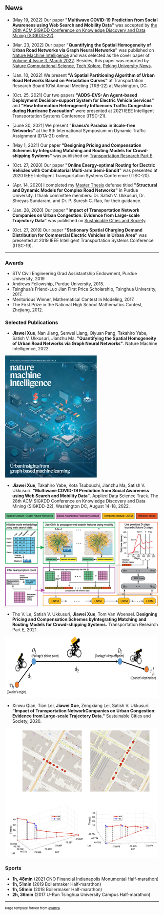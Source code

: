 

## News
* [May 19, 2022] Our paper **"Multiwave COVID-19 Prediction from Social Awareness using Web Search and Mobility Data"** was accepted by [the 28th ACM SIGKDD Conference on Knowledge Discovery and Data Mining (SIGKDD-22)](https://kdd.org/kdd2022/). 

* [Mar. 23, 2022] Our paper **"Quantifying the Spatial Homogeneity of Urban Road Networks via Graph Neural Networks"** was published on [Nature Machine Intelligence](https://www.nature.com/articles/s42256-022-00462-y) and was selected as the cover paper of [Volume 4 Issue 3, March 2022](https://www.nature.com/natmachintell/volumes/4/issues/3). Besides, this paper was reported by [Nature Computational Science](https://www.nature.com/articles/s43588-022-00244-x), [Tech Xplore](https://techxplore.com/news/2022-05-graph-neural-networks-spatial-homogeneity.html), [Peking University News](https://news.pku.edu.cn/jxky/b7c965cbb640434ca109da42c94d7e39.htm). 

* [Jan. 10, 2022] We present **"A Spatial Partitioning Algorithm of Urban Road Networks Based on Percolation Curves"** at Transportation Research Board 101st Annual Meeting (TRB-22) at Washington, DC.

* [Oct. 25, 2021] Our two papers **"ADDS-EVS: An Agent-based Deployment Decision-support System for Electric Vehicle Services"** and  **"How Information Heterogeneity Influences Traffic Congestion during Hurricane Evacuation"** were presented at 2021 IEEE Intelligent Transportation Systems Conference (ITSC-21).

* [June 30, 2021] We present **"Braess’s Paradox in Scale-free Networks"** at the 8th International Symposium on Dynamic Traffic Assignment (DTA-21) online.  

* [May 1, 2021] Our paper **"Designing Pricing and Compensation Schemes by Integrating Matching and Routing Models for Crowd-shipping Systems"** was published on [Transportation Research Part E](https://www.sciencedirect.com/science/article/abs/pii/S1366554520308516). 

* [Oct. 27, 2020] Our paper **"Online Energy-optimal Routing for Electric Vehicles with Combinatorial Multi-arm Semi-Bandit"** was presented at 2020 IEEE Intelligent Transportation Systems Conference (ITSC-20).

* [Apr. 14, 2020] I completed my [Master Thesis](https://hammer.purdue.edu/articles/thesis/Structural_and_dynamic_models_for_complex_road_networks/12245345) defense titled **"Structural and Dynamic Models for Complex Road Networks"** in Purdue University. I thank committee members: Dr. Satish V. Ukkusuri, Dr. Shreyas Sundaram, and Dr. P. Suresh C. Rao, for their guidance.

* [Jan. 28, 2020] Our paper **"Impact of Transportation Network Companies on Urban Congestion: Evidence from Large-scale Trajectory Data"** was published on [Sustainable Cities and Society](https://www.sciencedirect.com/science/article/abs/pii/S2210670720300408). 

* [Oct. 27, 2019] Our paper **"Stationary Spatial Charging Demand Distribution for Commercial Electric Vehicles in Urban Area"** was presented at 2019 IEEE Intelligent Transportation Systems Conference (ITSC-19).

---

### Awards
* STV Civil Engineering Grad Assistantship Endowment, Purdue University, 2019
* Andrews Fellowship, Purdue University, 2018.
* Tsinghua’s Friend-Luo Jian First Price Scholarship, Tsinghua University, 2017.
* Meritorious Winner, Mathematical Contest In Modeling, 2017.
* The First Prize in the National High School Mathematics Contest, Zhejiang, 2012.

### Selected Publications
* **Jiawei Xue**, Nan Jiang, Senwei Liang, Qiyuan Pang, Takahiro Yabe, Satish V. Ukkusuri, Jianzhu Ma. **"Quantifying the
Spatial Homogeneity of Urban Road Networks via Graph Neural Networks"**. Nature Machine Intelligence, 2022. 
<p align="left">
  <img src="https://github.com/JiaweiXue/JiaweiXue.github.io/blob/main/nmi-fig.png" width="300">
</p>

* **Jiawei Xue**, Takahiro Yabe, Kota Tsubouchi, Jianzhu Ma, Satish V. Ukkusuri. **"Multiwave COVID-19 Prediction from
Social Awareness using Web Search and Mobility Data"**. Applied Data Science Track. The 28th ACM SIGKDD Conference
on Knowledge Discovery and Data Mining (SIGKDD-22), Washington DC, August 14-18, 2022.

<p align="left">
  <img src="https://github.com/JiaweiXue/JiaweiXue.github.io/blob/main/covid19-prediction.png" width="500">
</p>

* Tho V. Le, Satish V. Ukkusuri, **Jiawei Xue**, Tom Van Woensel. **Designing Pricing and Compensation Schemes byIntegrating Matching and Routing Models for Crowd-shipping Systems.** Transportation Research Part E, 2021.

<p align="left">
  <img src="https://github.com/JiaweiXue/JiaweiXue.github.io/blob/main/deliveryOptions13.png" width="500" height="200">
</p>

* Xinwu Qian, Tian Lei, **Jiawei Xue**, Zengxiang Lei, Satish V. Ukkusuri. **"Impact of Transportation NetworkCompanies on Urban Congestion: Evidence from Large-scale Trajectory Data."** Sustainable Cities and Society, 2020.

<p align="left">
  <img src="https://github.com/JiaweiXue/JiaweiXue.github.io/blob/main/congestion2.png" width="500" >
</p>

### Sports 

- **1h, 48min** (2021 CNO Financial Indianapolis Monumental Half-marathon)
- **1h, 51min** (2019 Boilermaker Half-marathon)
- **1h, 58min** (2018 Boilermaker Half-marathon)
- **2h, 36min** (2017 U-Run Tsinghua University Campus Half-marathon)






---
<p style="font-size:11px">Page template forked from <a href="https://github.com/evanca/quick-portfolio">evanca</a></p>
<!-- Remove above link if you don't want to attibute -->
